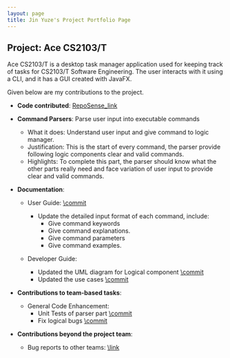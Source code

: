 ```yaml
---
layout: page
title: Jin Yuze's Project Portfolio Page
---
```


## Project: Ace CS2103/T

Ace CS2103/T is a desktop task manager application used for keeping track of tasks for CS2103/T Software Engineering. The user interacts with it using a CLI, and it has a GUI created with JavaFX.

Given below are my contributions to the project.

* **Code contributed**: [RepoSense_link](https://nus-cs2103-ay2021s1.github.io/tp-dashboard/#breakdown=true&search=UnicornJin&sort=groupTitle&sortWithin=title&since=2020-08-14&timeframe=commit&mergegroup=&groupSelect=groupByRepos&checkedFileTypes=docs~functional-code~test-code~other&tabOpen=true&tabType=zoom&zA=UnicornJin&zR=AY2021S1-CS2103-T14-4%2Ftp%5Bmaster%5D&zACS=261.9682120869456&zS=2020-08-14&zFS=&zU=2020-11-07&zMG=false&zFTF=commit&zFGS=groupByRepos&zFR=false)

* **Command Parsers**: Parse user input into executable commands
    * What it does: Understand user input and give command to logic manager.
    * Justification: This is the start of every command, the parser provide following logic components clear and valid commands.
    * Highlights: To complete this part, the parser should know what the other parts really need and face variation of user input to provide clear and valid commands.
    
* **Documentation**:
  * User Guide: [\commit](https://github.com/AY2021S1-CS2103-T14-4/tp/pull/161)
    * Update the detailed input format of each command, include:
      * Give command keywords
      * Give command explanations.
      * Give command parameters
      * Give command examples.
      
  * Developer Guide:
    * Updated the UML diagram for Logical component [\commit](https://github.com/AY2021S1-CS2103-T14-4/tp/pull/138)
    * Updated the use cases [\commit](https://github.com/AY2021S1-CS2103-T14-4/tp/pull/33)

* **Contributions to team-based tasks**:
  * General Code Enhancement:
    * Unit Tests of parser part [\commit](https://github.com/AY2021S1-CS2103-T14-4/tp/pull/239)
    * Fix logical bugs [\commit](https://github.com/AY2021S1-CS2103-T14-4/tp/pull/100)

* **Contributions beyond the project team**:
  * Bug reports to other teams: [\link](https://github.com/UnicornJin/ped/issues)